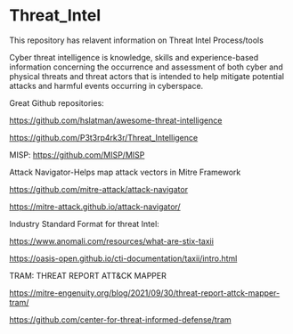 # Threat_Intel
This repository has relavent information on Threat Intel Process/tools

Cyber threat intelligence is knowledge, skills and experience-based information concerning the occurrence and assessment of both cyber and physical threats and threat actors that is intended to help mitigate potential attacks and harmful events occurring in cyberspace.

Great Github repositories:

https://github.com/hslatman/awesome-threat-intelligence

https://github.com/P3t3rp4rk3r/Threat_Intelligence

MISP: https://github.com/MISP/MISP

Attack Navigator-Helps map attack vectors in Mitre Framework

https://github.com/mitre-attack/attack-navigator

https://mitre-attack.github.io/attack-navigator/

Industry Standard Format for threat Intel:

https://www.anomali.com/resources/what-are-stix-taxii

https://oasis-open.github.io/cti-documentation/taxii/intro.html

TRAM: THREAT REPORT ATT&CK MAPPER

https://mitre-engenuity.org/blog/2021/09/30/threat-report-attck-mapper-tram/

https://github.com/center-for-threat-informed-defense/tram 



